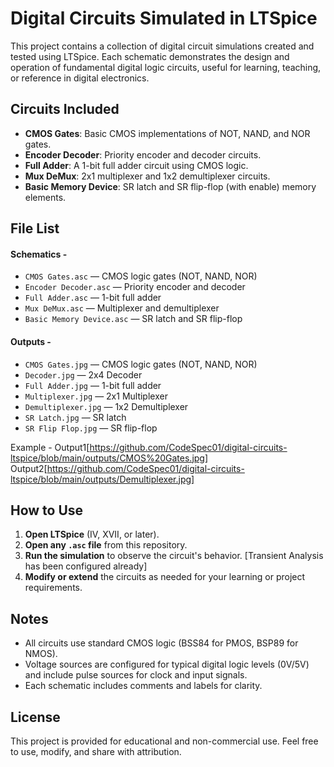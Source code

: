 # Digital Circuits Simulated in LTSpice

This project contains a collection of digital circuit simulations created and tested using LTSpice. Each schematic demonstrates the design and operation of fundamental digital logic circuits, useful for learning, teaching, or reference in digital electronics.

## Circuits Included

- **CMOS Gates**: Basic CMOS implementations of NOT, NAND, and NOR gates.
- **Encoder Decoder**: Priority encoder and decoder circuits.
- **Full Adder**: A 1-bit full adder circuit using CMOS logic.
- **Mux DeMux**: 2x1 multiplexer and 1x2 demultiplexer circuits.
- **Basic Memory Device**: SR latch and SR flip-flop (with enable) memory elements.

## File List

#### Schematics -

- `CMOS Gates.asc` — CMOS logic gates (NOT, NAND, NOR)
- `Encoder Decoder.asc` — Priority encoder and decoder
- `Full Adder.asc` — 1-bit full adder
- `Mux DeMux.asc` — Multiplexer and demultiplexer
- `Basic Memory Device.asc` — SR latch and SR flip-flop

#### Outputs -

- `CMOS Gates.jpg` — CMOS logic gates (NOT, NAND, NOR)
- `Decoder.jpg` — 2x4 Decoder
- `Full Adder.jpg` — 1-bit full adder
- `Multiplexer.jpg` — 2x1 Multiplexer
- `Demultiplexer.jpg` — 1x2 Demultiplexer
- `SR Latch.jpg` — SR latch
- `SR Flip Flop.jpg` — SR flip-flop

Example - 
Output1[https://github.com/CodeSpec01/digital-circuits-ltspice/blob/main/outputs/CMOS%20Gates.jpg]
Output2[https://github.com/CodeSpec01/digital-circuits-ltspice/blob/main/outputs/Demultiplexer.jpg]

## How to Use

1. **Open LTSpice** (IV, XVII, or later).
2. **Open any `.asc` file** from this repository.
3. **Run the simulation** to observe the circuit's behavior. [Transient Analysis has been configured already]
4. **Modify or extend** the circuits as needed for your learning or project requirements.

## Notes

- All circuits use standard CMOS logic (BSS84 for PMOS, BSP89 for NMOS).
- Voltage sources are configured for typical digital logic levels (0V/5V) and include pulse sources for clock and input signals.
- Each schematic includes comments and labels for clarity.

## License

This project is provided for educational and non-commercial use. Feel free to use, modify, and share with attribution.

